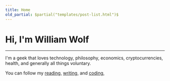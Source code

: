 ```yaml
---
title: Home
old_partial: $partial("templates/post-list.html")$
---
```


# Hi, I'm William Wolf
- - -

I'm a geek that loves technology, philosophy, economics, cryptocurrencies,
health, and generally all things voluntary.

You can follow my [reading](), [writing](), and [coding](),